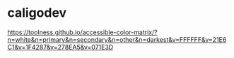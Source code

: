 # caligodev

https://toolness.github.io/accessible-color-matrix/?n=white&n=primary&n=secondary&n=other&n=darkest&v=FFFFFF&v=21E6C1&v=1F4287&v=278EA5&v=071E3D
